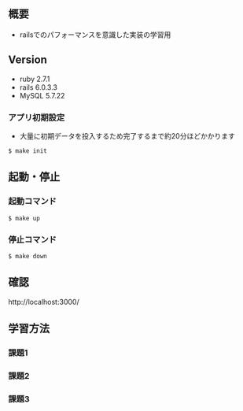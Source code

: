 ## 概要
- railsでのパフォーマンスを意識した実装の学習用

## Version
- ruby 2.7.1
- rails 6.0.3.3
- MySQL 5.7.22

### アプリ初期設定
- 大量に初期データを投入するため完了するまで約20分ほどかかります
```
$ make init
```

## 起動・停止
### 起動コマンド
```
$ make up
```

### 停止コマンド
```
$ make down
```

## 確認
http://localhost:3000/

## 学習方法
### 課題1

### 課題2

### 課題3